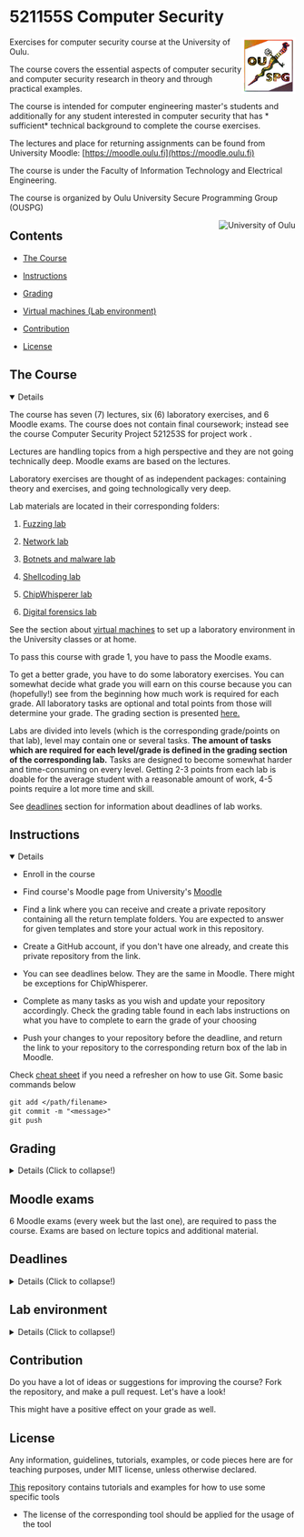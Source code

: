 # 521155S Computer Security

<p align="right">
<img src="lib/images/ouspglogo4.png" alt="University of Oulu" height="100px" align="right"/>
</p>

Exercises for computer security course at the University of Oulu.

The course covers the essential aspects of computer security and computer security research in theory and through practical examples.

The course is intended for computer engineering master's students and additionally for any student interested in computer security that has * sufficient* technical background to complete the course exercises.

The lectures and place for returning assignments can be found from University Moodle: [https://moodle.oulu.fi](https://moodle.oulu.fi)

The course is under the Faculty of Information Technology and Electrical Engineering.

The course is organized by Oulu University Secure Programming Group (OUSPG)

<p align="center">
<img src="lib/images/oulun yliopisto_logo_eng_black_rgb.png" alt="University of Oulu" height="300px" align="right"/>
</p>



## Contents

* [The Course](#The-Course)

* [Instructions](#Instructions)

* [Grading](#Grading)

* [Virtual machines (Lab environment)](#lab-environment)

* [Contribution](#Contribution)

* [License](#License)


## The Course

<details open><summary>Details</summary>


The course has seven (7) lectures, six (6) laboratory exercises, and 6 Moodle exams. The course does not contain final coursework; instead see the course Computer Security Project 521253S for project work .

Lectures are handling topics from a high perspective and they are not going technically deep. Moodle exams are based on the lectures.

Laboratory exercises are thought of as independent packages: containing theory and exercises, and going technologically very deep.

Lab materials are located in their corresponding folders: 

1. [Fuzzing lab](Lab1_Fuzzing)

2. [Network lab](Lab2_Network)

3. [Botnets and malware lab](Lab3_Botnets_and_malwares)

4. [Shellcoding lab](Lab4_Introduction_to_Shellcoding)

5. [ChipWhisperer lab](Lab5_ChipWhisperer)

6. [Digital forensics lab](Lab6_Digital_Forensics)

See the section about [virtual machines](#Virtual-machines) to set up a laboratory environment in the University classes or at home.

To pass this course with grade 1, you have to pass the Moodle exams.

To get a better grade, you have to do some laboratory exercises.
You can somewhat decide what grade you will earn on this course because you can (hopefully!) see from the beginning how much work is required for each grade.
All laboratory tasks are optional and total points from those will determine your grade. The grading section is presented [here.](#grading)

Labs are divided into levels (which is the corresponding grade/points on that lab), level may contain one or several tasks.
**The amount of tasks which are required for each level/grade is defined in the grading section of the corresponding lab.**
Tasks are designed to become somewhat harder and time-consuming on every level.
Getting 2-3 points from each lab is doable for the average student with a reasonable amount of work, 4-5 points require a lot more time and skill.

See [deadlines](#deadlines) section for information about deadlines of lab works.

</details>

## Instructions

<details open><summary>Details</summary>

 * Enroll in the course

 * Find course's Moodle page from University's [Moodle](https://moodle.oulu.fi/course/search.php?search=computer+security)
 
 * Find a link where you can receive and create a private repository containing all the return template folders. You are expected to answer for given templates and store your actual work in this repository. 

 * Create a GitHub account, if you don't have one already, and create this private repository from the link.

 * You can see deadlines below. They are the same in Moodle. There might be exceptions for ChipWhisperer.

 * Complete as many tasks as you wish and update your repository accordingly. Check the grading table found in each labs instructions on what you have to complete to earn the grade of your choosing

 * Push your changes to your repository before the deadline, and return the link to your repository to the corresponding return box of the lab in Moodle.


Check [cheat sheet](https://github.github.com/training-kit/downloads/github-git-cheat-sheet.pdf) if you need a refresher on how to use Git. Some basic commands below  
```git
git add </path/filename>
git commit -m "<message>"
git push
```

</details>


## Grading

<details><summary>Details (Click to collapse!)</summary>

  
As described earlier, you have to pass Moodle exams to pass the course. You can have higher grades by doing lab works.

You can get up to 5 points in each lab (A total of 30 points). The grade is determined based on those points.

Total Points|Total Grade
:-:|:-:
9+ | 2
15+ | 3
21+ | 4
27+ | 5

</details>

## Moodle exams

6 Moodle exams (every week but the last one), are required to pass the course. Exams are based on lecture topics and additional material.

## Deadlines

<details><summary>Details (Click to collapse!)</summary>

  

Each week has a deadline for the corresponding lab exercise.

Course week|Lecture Topics|Laboratory|Deadline
:-:|:-:|:-:|:--:
1 | Introductory lecture, Computer Security in general, software and fuzz testing| Fuzzing | 12.09.2022, at 23:59
2 | Network security, risk | Network and web security | 19.09.2022, at 23:59
3 | Cybercrime, botnets, malware  | Botnets and malware | 26.09.2022, at 23:59
4 | Software vulnerabilities and exploits | Shellcoding | 3.10.2022, at 23:59
5 | Hardware security | HW and side channels | 10.10.2022, at 23:59
6 | Production security, IoT security | Digital forensics| 17.10.2022, at 23:59
7 | Legal issues | Improve any previous laboratory work | 24.10.2022, at 23:59



</details>


## Lab environment

<details><summary>Details (Click to collapse!)</summary>

Laboratory assignments utilize a set of various tools and also handle potentially malicious files in Lab 3. Thus it is recommended to handle files in an isolated environment, or at least the execution of tools happens in an isolated environment at some level.

A straightforward solution for this is pre-configured virtual machines - if you have enough disk space and performance on your computer to use them. **For Windows users - this is the most convenient way.**

If you are already using Linux/macOS-based operating system, the other option is to use a specific tool called [cincan-command](https://cincan.gitlab.io/cincan-command/).
It is a wrapper for Docker to run a different kinds of tools in isolated matter. It makes the installation of a wide variety of tools easier while providing some level of isolation as well. Most of the tools used in exercises are usable with it. It requires that Python 3.6+ and Docker are functioning in your system. Installation steps can be found from the [documentation.](https://cincan.gitlab.io/cincan-command/installation.html)

If you want, you can install packages in a normal way, or just use the provided virtual machine on the Linux host as well.

### Virtual machines

> **Note**
> If you are using the following virtual machines on your own PC, they are pre-configured with 4GB of RAM for VMware player. So if you have less than 8 GB of RAM in your PC, you might want to reduce this pre-configured RAM. 

Each lab utilizes one of the virtual machines below:

* Kali Linux - for shellcoding, fuzzing, web security, and malware lab
  * User: kali
  * Password: kali

* ChipWhisperer Jupyter virtual machine
  * Both VMWare and VirtualBox versions available, more accurate information about setup on lab 5 page

**Direct download links for these machines are provided on the Moodle page!**

They are 7zip compressed. Run machine from *.vmx* file with VMware Player/VMware Workstation.

These virtual machines are located on the University network drive, in case the download speed on direct URLs is slow.


## Classroom specific instructions (TS135/TS137/Any computer with VMware installed)

If you are on the University premises and can access to laboratory computer which has VMware installed.

### Run machine directly from the network drive
 
This is the recommended method, if your computer does not have enough free space on Windows drive.
Kali Linux requires around 30GB at the moment and ChipWhisperer around 7GB.
You can launch the virtual machine with following *PowerShell* commands.

#### For Kali Linux
 
1. Mount network drive (If the domain 'kaappi' is not found, you can use "\\\cifs.isi.oulu.fi\Virtuaalikoneet$")
```powershell
New-PSDrive -Persist -Name "Z" -PSProvider "FileSystem" -Root "\\kaappi\Virtuaalikoneet$"
```
2. Create temprary directory (Correct path is important!)
```powershell
New-Item -Path "C:\Temp" -Name "Kali" -ItemType "directory"
```
3. Copy VMware configuration file from the network drive
```powershell
Copy-Item "Z:\VMware\CompSec\Kali_x64_2021\Kali-Linux_nonpersistent.vmx" -Destination "C:\Temp\Kali"
```
4. Launch the virtual machine
```powershell
Start-Process -FilePath "C:\Temp\Kali\Kali-Linux_nonpersistent.vmx"
```
 
### **Copy machine and run locally**

If you have enough space on your lab computer, and you are not too hesitant to start, the recommended way is to copy the virtual machine from the network drive, and then start it locally. This way changes are not lost in the shutdown.

You can mount the network drive as above.

There should be now new Z: drive, named Virtuaalikoneet$

And virtual machines are located in:

Virtuaalikoneet$ -> VMware -> CompSec

Copy selected virtual machine to C:\Temp folder.

Run machine from *.vmx* file, which ***does not*** say 'nonpersistent'.

When the virtual machine asks if you have copied or moved the machine, press __"I copied it"__.

## Getting virtual machines over Eduroam (University WLAN)

You can mount network drive into your own PC, if it has been connected to [Eduroam ](http://www.oulu.fi/ict/eduroam).

After you have successfully connected to the network, you can mount the network drive as follows. If any credentials are asked, the username is username@student.oulu.fi

### Windows
Open Windows cmd:

```shell
net use z: "\\kaappi\Virtuaalikoneet$"
```
The drive should be mounted after giving correct credentials.

If the domain `kaappi` is not found, try to use the following instead:
```shell
net use z: "\\cifs.isi.oulu.fi\Virtuaalikoneet$" 
```

### Linux (Debian - based)
If you have mnt folder in root directory, and package *cifs-utils* is installed, you can:

```shell
sudo mount -t cifs //kaappi/Virtuaalikoneet$ /mnt/ -o user=username@student.oulu.fi
```
Depending on your versions, you might need to play with 'sec' -variable, for example Ubuntu 16.04 might require:
```shell
sudo mount -t cifs //kaappi/Virtuaalikoneet$ /mnt/ -o user=username@student.oulu.fi,sec=ntlm
```
Passwords should be prompted.

Virtual machines are located in:

Virtuaalikoneet$ -> VMware -> CompSec

#### Running the Virtual machines under QEMU (Linux host)
If you are using QEMU/KVM, you cannot directly load the .vmdk file to run the virtual machines as-is due to a lack of support for split .vmdk files.

In order to combine the .vmdk disk parts into a format QEMU can load you need to convert them into a .qcow2 disk file using qemu-img: 
```shell
qemu-img convert Kali.vmdk Kali.qcow2
```

## Getting virtual machines remotely

If direct download URLs are not functioning for any reason and if you are not able to get into University to copy virtual machines from a network drive by using Lab computer, you can do it remotely as well.
This requires setting up *VPN - connection* to the University network.
This can be acquired by following the guidelines presented [here.](https://www.oulu.fi/en/for-students/supporting-your-studies-and-contact-information-students/it-services-students/remote-desktops) OpenVPN software is being used.

After you have successfully connected to the network, instructions are the same as [here.](#getting-virtual-machines-over-eduroam-university-wlan)

</details>

## Contribution

Do you have a lot of ideas or suggestions for improving the course?
Fork the repository, and make a pull request. Let's have a look!

This might have a positive effect on your grade as well.

## License

Any information, guidelines, tutorials, examples, or code pieces here are for teaching purposes, under MIT license, unless otherwise declared.

[This](This) repository contains tutorials and examples for how to use some specific tools

* The license of the corresponding tool should be applied for the usage of the tool
